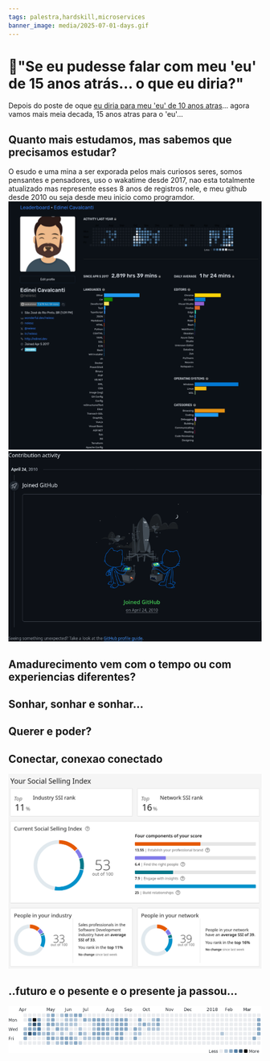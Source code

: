 ```yaml
---
tags: palestra,hardskill,microservices
banner_image: media/2025-07-01-days.gif
---
```


# 🔮"Se eu pudesse falar com meu 'eu' de 15 anos atrás… o que eu diria?"

Depois do poste de oque [eu diria para meu 'eu' de 10 anos atras](https://edinei.dev/dez-anos-atras.html)... agora vamos mais meia decada, 15 anos atras para o 'eu'...

## Quanto mais estudamos, mas sabemos que precisamos estudar?
O esudo e uma mina a ser exporada pelos mais curiosos seres, somos pensantes e pensadores, uso o wakatime desde 2017, nao esta totalmente atualizado mas represente esses 8 anos de registros nele, e meu github desde 2010 ou seja desde meu inicio como programdor.
![Wakatime](media/2025-07-01-wakatime.webp)
![Github](media/2025-06-01-github.jpg)

## Amadurecimento vem com o tempo ou com experiencias diferentes?
## Sonhar, sonhar e sonhar...
## Querer e poder?
## Conectar, conexao conectado
![Linkedin SSI](media/2025-07-01-ssi.webp)
## ..futuro e o pesente e o presente ja passou...
![Roda do tempo!!!](media/2025-07-01-days.gif)
